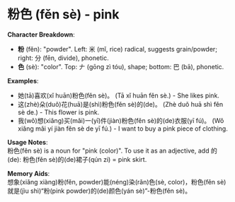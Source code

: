 # **粉色 (fěn sè) - pink**

**Character Breakdown**:  
- **粉** (fěn): "powder". Left: 米 (mǐ, rice) radical, suggests grain/powder; right: 分 (fēn, divide), phonetic.  
- **色** (sè): "color". Top: 𠂇 (gōng zì tóu), shape; bottom: 巴 (bā), phonetic.

**Examples**:  
- 她(tā)喜欢(xǐ huān)粉色(fěn sè)。 (Tā xǐ huān fěn sè.) - She likes pink.  
- 这(zhè)朵(duǒ)花(huā)是(shì)粉色(fěn sè)的(de)。 (Zhè duǒ huā shì fěn sè de.) - This flower is pink.  
- 我(wǒ)想(xiǎng)买(mǎi)一(yī)件(jiàn)粉色(fěn sè)的(de)衣服(yī fú)。 (Wǒ xiǎng mǎi yí jiàn fěn sè de yī fú.) - I want to buy a pink piece of clothing.

**Usage Notes**:  
粉色(fěn sè) is a noun for "pink (color)". To use it as an adjective, add 的(de): 粉色(fěn sè)的(de)裙子(qún zi) = pink skirt.

**Memory Aids**:  
想象(xiǎng xiàng)粉(fěn, powder)能(néng)染(rǎn)色(sè, color)，粉色(fěn sè)就是(jìu shì)“粉(pink powder)的(de)颜色(yán sè)”-粉色(fěn sè)。